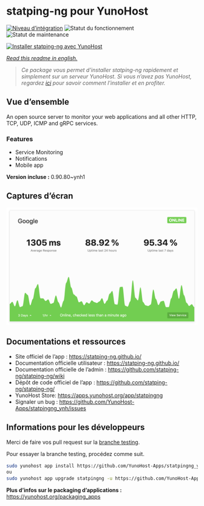 <!--
N.B.: This README was automatically generated by https://github.com/YunoHost/apps/tree/master/tools/README-generator
It shall NOT be edited by hand.
-->

# statping-ng pour YunoHost

[![Niveau d’intégration](https://dash.yunohost.org/integration/statpingng.svg)](https://dash.yunohost.org/appci/app/statpingng) ![Statut du fonctionnement](https://ci-apps.yunohost.org/ci/badges/statpingng.status.svg) ![Statut de maintenance](https://ci-apps.yunohost.org/ci/badges/statpingng.maintain.svg)

[![Installer statping-ng avec YunoHost](https://install-app.yunohost.org/install-with-yunohost.svg)](https://install-app.yunohost.org/?app=statpingng)

*[Read this readme in english.](./README.md)*

> *Ce package vous permet d’installer statping-ng rapidement et simplement sur un serveur YunoHost.
Si vous n’avez pas YunoHost, regardez [ici](https://yunohost.org/#/install) pour savoir comment l’installer et en profiter.*

## Vue d’ensemble

An open source server to monitor your web applications and all other HTTP, TCP, UDP, ICMP and gRPC services.

### Features

- Service Monitoring
- Notifications
- Mobile app


**Version incluse :** 0.90.80~ynh1

## Captures d’écran

![Capture d’écran de statping-ng](./doc/screenshots/statping.png)

## Documentations et ressources

* Site officiel de l’app : <https://statping-ng.github.io/>
* Documentation officielle utilisateur : <https://statping-ng.github.io/>
* Documentation officielle de l’admin : <https://github.com/statping-ng/statping-ng/wiki>
* Dépôt de code officiel de l’app : <https://github.com/statping-ng/statping-ng/>
* YunoHost Store: <https://apps.yunohost.org/app/statpingng>
* Signaler un bug : <https://github.com/YunoHost-Apps/statpingng_ynh/issues>

## Informations pour les développeurs

Merci de faire vos pull request sur la [branche testing](https://github.com/YunoHost-Apps/statpingng_ynh/tree/testing).

Pour essayer la branche testing, procédez comme suit.

``` bash
sudo yunohost app install https://github.com/YunoHost-Apps/statpingng_ynh/tree/testing --debug
ou
sudo yunohost app upgrade statpingng -u https://github.com/YunoHost-Apps/statpingng_ynh/tree/testing --debug
```

**Plus d’infos sur le packaging d’applications :** <https://yunohost.org/packaging_apps>